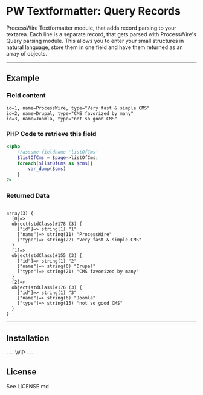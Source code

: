 # PW Textformatter: Query Records

ProcessWire Textformatter module, that adds record parsing to your textarea. Each line is a separate record, that gets parsed with ProcessWire's Query parsing module. This allows you to enter your small structures in natural language, store them in one field and have them returned as an array of objects.

---

## Example

### Field content

```
id=1, name=ProcessWire, type="Very fast & simple CMS"
id=2, name=Drupal, type="CMS favorized by many"
id=3, name=Joomla, type="not so good CMS"
```

### PHP Code to retrieve this field

```php
<?php
    //assume fieldname 'listOfCms'
    $listOfCms = $page->listOfCms;
    foreach($listOfCms as $cms){
        var_dump($cms)
    }
?>
```

### Returned Data

```

array(3) {
  [0]=>
  object(stdClass)#178 (3) {
    ["id"]=> string(1) "1"
    ["name"]=> string(11) "ProcessWire"
    ["type"]=> string(22) "Very fast & simple CMS"
  }
  [1]=>
  object(stdClass)#155 (3) {
    ["id"]=> string(1) "2"
    ["name"]=> string(6) "Drupal"
    ["type"]=> string(21) "CMS favorized by many"
  }
  [2]=>
  object(stdClass)#176 (3) {
    ["id"]=> string(1) "3"
    ["name"]=> string(6) "Joomla"
    ["type"]=> string(15) "not so good CMS"
  }
}
```

---

## Installation

--- WiP ---

## License

See LICENSE.md
      